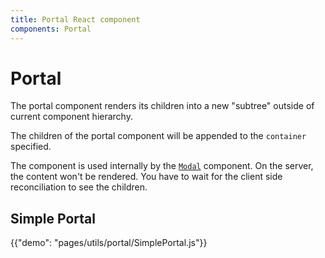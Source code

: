 ```yaml
---
title: Portal React component
components: Portal
---
```


# Portal

<p class="description">The portal component renders its children into a new "subtree" outside of current component hierarchy.</p>

The children of the portal component will be appended to the `container` specified.

The component is used internally by the [`Modal`](/utils/modals) component.
On the server, the content won't be rendered.
You have to wait for the client side reconciliation to see the children.

## Simple Portal

{{"demo": "pages/utils/portal/SimplePortal.js"}}
